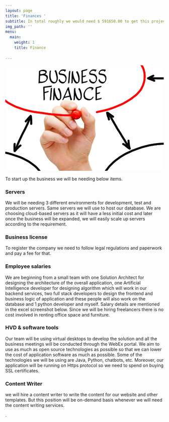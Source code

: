 ```yaml
---
layout: page
title: 'Finances '
subtitle: In total roughly we would need $ 591650.00 to get this project off the ground
img_path: ''
menu:
  main:
    weight: 1
    title: Finance

---
```


![](/images/streamline-staxation-solutions-business-finance.jpg)

To start up the business we will be needing below items.

### Servers

We will be needing 3 different environments for development, test and production servers. Same servers we will use to host our database. We are choosing cloud-based servers as it will have a less initial cost and later once the business will be expanded, we will easily scale up servers according to the requirement.

### Business license

To register the company we need to follow legal regulations and paperwork and pay a fee for that.

### Employee salaries

We are beginning from a small team with one Solution Architect for designing the architecture of the overall application, one Artificial Intelligence developer for designing algorithm which will work in our backend services, two full stack developers to design the frontend and business logic of application and these people will also work on the database and 1 python developer and myself. Salary details are mentioned in the excel screenshot below. Since we will be hiring freelancers there is no cost involved in renting office space and furniture.

### HVD & software tools

Our team will be using virtual desktops to develop the solution and all the business meetings will be conducted through the WebEx portal. We aim to use as much as open source technologies as possible so that we can lower the cost of application software as much as possible. Some of the technologies we will be using are Java, Python, chatbots, etc. Moreover, our application will be running on Https protocol so we need to spend on buying SSL certificates.

### Content Writer

we will hire a content writer to write the content for our website and other templates. But this position will be on-demand basis whenever we will need the content writing services.

.